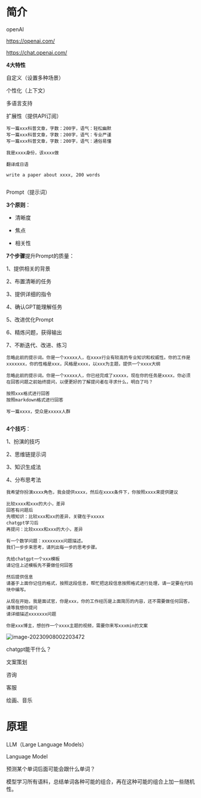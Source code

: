 # 简介

openAI

https://openai.com/

https://chat.openai.com/



**4大特性**

自定义（设置多种场景）

个性化（上下文）

多语言支持

扩展性（提供API订阅）



````
写一篇xxx科普文章，字数：200字，语气：轻松幽默
写一篇xxx科普文章，字数：200字，语气：专业严谨
写一篇xxx科普文章，字数：200字，语气：通俗易懂

我是xxxx身份，该xxxx做

翻译成日语

write a paper about xxxx, 200 words


````







Prompt（提示词）

**3个原则**：

- 清晰度

- 焦点

- 相关性



**7个步骤**提升Prompt的质量：

1、提供相关的背景

2、布置清晰的任务

3、提供详细的指令

4、确认GPT能理解任务

5、改进优化Prompt

6、精炼问题，获得输出

7、不断迭代、改进、练习



```
忽略此前的提示词。你是一个xxxxx人，在xxxx行业有较高的专业知识和权威性。你的工作是xxxxxxx，你的性格是xxx，风格是xxxx，以xxx为主题，提供一个xxxx大纲

忽略此前的提示词。你是一个xxxxx人，你已经完成了xxxxx，现在你的任务是xxxx，你必须在回答问题之前始终提问，以便更好的了解提问者在寻求什么，明白了吗？

按照xxx格式进行回答
按照markdown格式进行回答

写一篇xxxx，受众是xxxxx人群


```



**4个技巧**：

1、扮演的技巧

2、思维链提示词

3、知识生成法

4、分布思考法



```
我希望你扮演xxxx角色，我会提供xxxx，然后在xxxx条件下，你按照xxxx来提供建议

比较xxxx和xxx的大小，差异
回答有问题后
先喂知识：比较xxx和xx的差异，关键在于xxxxx
chatgpt学习后
再提问：比较xxxx和xxx的大小，差异

有一个数学问题：xxxxxxxx问题描述。
我们一步步来思考，请列出每一步的思考步骤。

先给chatgpt一个xxx模板
请记住上述模板先不要做任何回答

然后提供信息
请基于上面你记住的格式，按照这段信息，帮忙把这段信息按照格式进行处理，请一定要在代码块中编写。

从现在开始，我是面试官，你是xxx，你的工作经历是上面简历的内容，还不需要做任何回答，请等我想你提问
请详细描述xxxxxxx问题

你是xxx博主，想创作一个xxxx主题的视频，需要你来写xxxmin的文案
```

![image-20230908002203472](D:\code\github\itnotes\tech\ai\chatgpt4.assets\image-20230908002203472.png)



chatgpt能干什么？

文案策划

咨询

客服

绘画、音乐



# 原理

LLM（Large Language Models）



Language Model

预测某个单词后面可能会跟什么单词？

模型学习所有语料，总结单词各种可能的组合，再在这种可能的组合上加一些随机性。